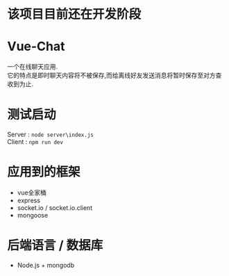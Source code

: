 # 该项目目前还在开发阶段

# Vue-Chat

一个在线聊天应用.  
它的特点是即时聊天内容将不被保存,而给离线好友发送消息将暂时保存至对方查收到为止.

# 测试启动

Server : `node server\index.js`  
Client : `npm run dev`

# 应用到的框架
* vue全家桶
* express
* socket.io / socket.io.client
* mongoose

# 后端语言 / 数据库
* Node.js + mongodb
